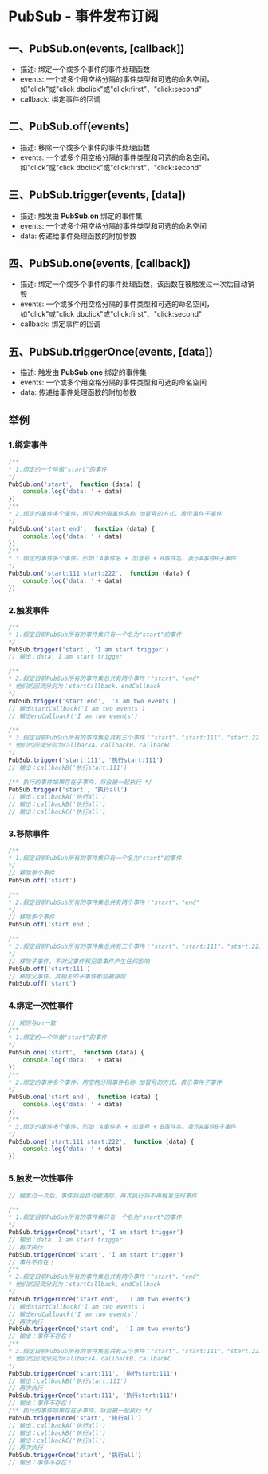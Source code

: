# PubSub - 事件发布订阅
## 一、PubSub.on(events, [callback])
- 描述: 绑定一个或多个事件的事件处理函数
- events: 一个或多个用空格分隔的事件类型和可选的命名空间，如"click"或"click dbclick"或"click:first"、"click:second" 
- callback: 绑定事件的回调 
## 二、PubSub.off(events)
- 描述: 移除一个或多个事件的事件处理函数
- events: 一个或多个用空格分隔的事件类型和可选的命名空间，如"click"或"click dbclick"或"click:first"、"click:second" 
## 三、PubSub.trigger(events, [data])
- 描述: 触发由 **PubSub.on** 绑定的事件集
- events: 一个或多个用空格分隔的事件类型和可选的命名空间
- data: 传递给事件处理函数的附加参数
## 四、PubSub.one(events, [callback])
- 描述: 绑定一个或多个事件的事件处理函数，该函数在被触发过一次后自动销毁
- events: 一个或多个用空格分隔的事件类型和可选的命名空间，如"click"或"click dbclick"或"click:first"、"click:second" 
- callback: 绑定事件的回调 
## 五、PubSub.triggerOnce(events, [data])
- 描述: 触发由 **PubSub.one** 绑定的事件集
- events: 一个或多个用空格分隔的事件类型和可选的命名空间
- data: 传递给事件处理函数的附加参数

## 举例
### 1.绑定事件
``` javascript
/** 
* 1.绑定的一个叫做"start"的事件
*/
PubSub.on('start',  function (data) {
    console.log('data: ' + data)
})
/** 
* 2.绑定的事件多个事件，用空格分隔事件名称 加冒号的方式，表示事件子事件
*/
PubSub.on('start end',  function (data) {
    console.log('data: ' + data)
})
/** 
* 3.绑定的事件多个事件，形如：A事件名 + 加冒号 + B事件名，表示A事件B子事件
*/
PubSub.on('start:111 start:222',  function (data) {
    console.log('data: ' + data)
})
```
### 2.触发事件
``` javascript
/** 
* 1.假定目前PubSub所有的事件集只有一个名为"start"的事件
*/
PubSub.trigger('start', 'I am start trigger')
// 输出：data: I am start trigger

/** 
* 2.假定目前PubSub所有的事件集总共有两个事件："start"、"end"
* 他们的回调分别为：startCallback、endCallback
*/
PubSub.trigger('start end',  'I am two events')
// 输出startCallback('I am two events')
// 输出endCallback('I am two events')

/** 
* 3.假定目前PubSub所有的事件集总共有三个事件："start"、"start:111"、"start:222"
* 他们的回调分别为callbackA、callbackB、callbackC
*/
PubSub.trigger('start:111', '执行start:111')
// 输出：callbackB('执行start:111')

/** 执行的事件如果存在子事件，将会被一起执行 */
PubSub.trigger('start', '执行all')
// 输出：callbackA('执行all')
// 输出：callbackB('执行all')
// 输出：callbackC('执行all')
```
### 3.移除事件
``` javascript
/** 
* 1.假定目前PubSub所有的事件集只有一个名为"start"的事件
*/
// 移除单个事件
PubSub.off('start')

/** 
* 2.假定目前PubSub所有的事件集总共有两个事件："start"、"end"
*/
// 移除多个事件
PubSub.off('start end')

/** 
* 3.假定目前PubSub所有的事件集总共有三个事件："start"、"start:111"、"start:222"
*/
// 移除子事件，不对父事件和兄弟事件产生任何影响
PubSub.off('start:111')
// 移除父事件，其相关的子事件都会被移除
PubSub.off('start')
```
### 4.绑定一次性事件
``` javascript
// 规则与on一致
/** 
* 1.绑定的一个叫做"start"的事件
*/
PubSub.one('start',  function (data) {
    console.log('data: ' + data)
})
/** 
* 2.绑定的事件多个事件，用空格分隔事件名称 加冒号的方式，表示事件子事件
*/
PubSub.one('start end',  function (data) {
    console.log('data: ' + data)
})
/** 
* 3.绑定的事件多个事件，形如：A事件名 + 加冒号 + B事件名，表示A事件B子事件
*/
PubSub.one('start:111 start:222',  function (data) {
    console.log('data: ' + data)
})
```
### 5.触发一次性事件
``` javascript
// 触发过一次后，事件将会自动被清除，再次执行将不再触发任何事件

/** 
* 1.假定目前PubSub所有的事件集只有一个名为"start"的事件
*/
PubSub.triggerOnce('start', 'I am start trigger')
// 输出：data: I am start trigger
// 再次执行
PubSub.triggerOnce('start', 'I am start trigger')
// 事件不存在！
/** 
* 2.假定目前PubSub所有的事件集总共有两个事件："start"、"end"
* 他们的回调分别为：startCallback、endCallback
*/
PubSub.triggerOnce('start end',  'I am two events')
// 输出startCallback('I am two events')
// 输出endCallback('I am two events')
// 再次执行
PubSub.triggerOnce('start end',  'I am two events')
// 输出：事件不存在！
/** 
* 3.假定目前PubSub所有的事件集总共有三个事件："start"、"start:111"、"start:222"
* 他们的回调分别为callbackA、callbackB、callbackC
*/
PubSub.triggerOnce('start:111', '执行start:111')
// 输出：callbackB('执行start:111')
// 再次执行
PubSub.triggerOnce('start:111', '执行start:111')
// 输出：事件不存在！
/** 执行的事件如果存在子事件，将会被一起执行 */
PubSub.triggerOnce('start', '执行all')
// 输出：callbackA('执行all')
// 输出：callbackB('执行all')
// 输出：callbackC('执行all')
// 再次执行
PubSub.triggerOnce('start', '执行all')
// 输出：事件不存在！
```
